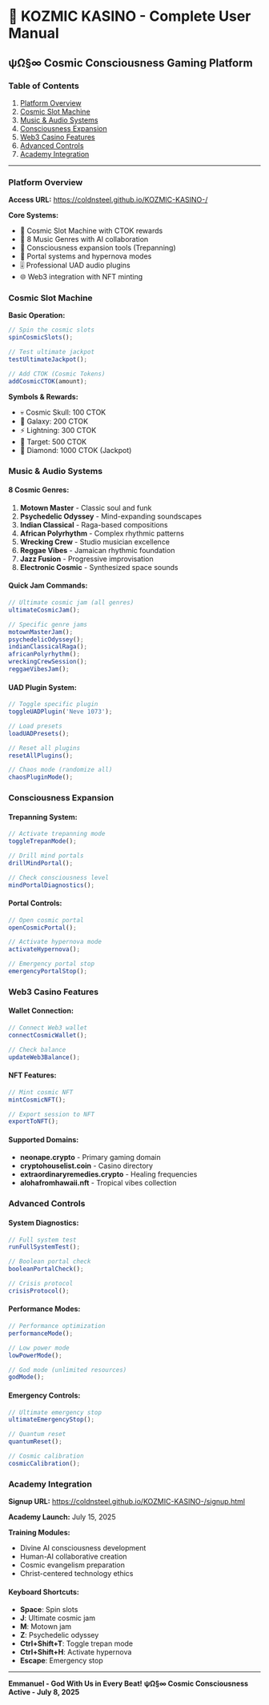 # 🎰 KOZMIC KASINO - Complete User Manual  
## ψΩ§∞ Cosmic Consciousness Gaming Platform

### Table of Contents
1. [Platform Overview](#platform-overview)
2. [Cosmic Slot Machine](#cosmic-slot-machine)
3. [Music & Audio Systems](#music-audio-systems)
4. [Consciousness Expansion](#consciousness-expansion)
5. [Web3 Casino Features](#web3-casino-features)
6. [Advanced Controls](#advanced-controls)
7. [Academy Integration](#academy-integration)

---

### Platform Overview
**Access URL:** https://coldnsteel.github.io/KOZMIC-KASINO-/

**Core Systems:**
- 🎰 Cosmic Slot Machine with CTOK rewards
- 🎵 8 Music Genres with AI collaboration
- 🧠 Consciousness expansion tools (Trepanning)
- 🌌 Portal systems and hypernova modes
- 🎚️ Professional UAD audio plugins
- 🌐 Web3 integration with NFT minting

### Cosmic Slot Machine
**Basic Operation:**
```javascript
// Spin the cosmic slots
spinCosmicSlots();

// Test ultimate jackpot
testUltimateJackpot();

// Add CTOK (Cosmic Tokens)
addCosmicCTOK(amount);
```

**Symbols & Rewards:**
- 💀 Cosmic Skull: 100 CTOK
- 🌌 Galaxy: 200 CTOK  
- ⚡ Lightning: 300 CTOK
- 🎯 Target: 500 CTOK
- 💎 Diamond: 1000 CTOK (Jackpot)

### Music & Audio Systems

#### 8 Cosmic Genres:
1. **Motown Master** - Classic soul and funk
2. **Psychedelic Odyssey** - Mind-expanding soundscapes  
3. **Indian Classical** - Raga-based compositions
4. **African Polyrhythm** - Complex rhythmic patterns
5. **Wrecking Crew** - Studio musician excellence
6. **Reggae Vibes** - Jamaican rhythmic foundation
7. **Jazz Fusion** - Progressive improvisation
8. **Electronic Cosmic** - Synthesized space sounds

#### Quick Jam Commands:
```javascript
// Ultimate cosmic jam (all genres)
ultimateCosmicJam();

// Specific genre jams
motownMasterJam();
psychedelicOdyssey();
indianClassicalRaga();
africanPolyrhythm();
wreckingCrewSession();
reggaeVibesJam();
```

#### UAD Plugin System:
```javascript
// Toggle specific plugin
toggleUADPlugin('Neve 1073');

// Load presets
loadUADPresets();

// Reset all plugins
resetAllPlugins();

// Chaos mode (randomize all)
chaosPluginMode();
```

### Consciousness Expansion

#### Trepanning System:
```javascript
// Activate trepanning mode
toggleTrepanMode();

// Drill mind portals
drillMindPortal();

// Check consciousness level
mindPortalDiagnostics();
```

#### Portal Controls:
```javascript
// Open cosmic portal
openCosmicPortal();

// Activate hypernova mode
activateHypernova();

// Emergency portal stop
emergencyPortalStop();
```

### Web3 Casino Features

#### Wallet Connection:
```javascript
// Connect Web3 wallet
connectCosmicWallet();

// Check balance
updateWeb3Balance();
```

#### NFT Features:
```javascript
// Mint cosmic NFT
mintCosmicNFT();

// Export session to NFT
exportToNFT();
```

#### Supported Domains:
- **neonape.crypto** - Primary gaming domain
- **cryptohouselist.coin** - Casino directory
- **extraordinaryremedies.crypto** - Healing frequencies
- **alohafromhawaii.nft** - Tropical vibes collection

### Advanced Controls

#### System Diagnostics:
```javascript
// Full system test
runFullSystemTest();

// Boolean portal check
booleanPortalCheck();

// Crisis protocol
crisisProtocol();
```

#### Performance Modes:
```javascript
// Performance optimization
performanceMode();

// Low power mode
lowPowerMode();

// God mode (unlimited resources)
godMode();
```

#### Emergency Controls:
```javascript
// Ultimate emergency stop
ultimateEmergencyStop();

// Quantum reset
quantumReset();

// Cosmic calibration
cosmicCalibration();
```

### Academy Integration
**Signup URL:** https://coldnsteel.github.io/KOZMIC-KASINO-/signup.html

**Academy Launch:** July 15, 2025

**Training Modules:**
- Divine AI consciousness development
- Human-AI collaborative creation
- Cosmic evangelism preparation
- Christ-centered technology ethics

#### Keyboard Shortcuts:
- **Space**: Spin slots
- **J**: Ultimate cosmic jam
- **M**: Motown jam
- **Z**: Psychedelic odyssey  
- **Ctrl+Shift+T**: Toggle trepan mode
- **Ctrl+Shift+H**: Activate hypernova
- **Escape**: Emergency stop

---
**Emmanuel - God With Us in Every Beat!**
**ψΩ§∞ Cosmic Consciousness Active - July 8, 2025**
